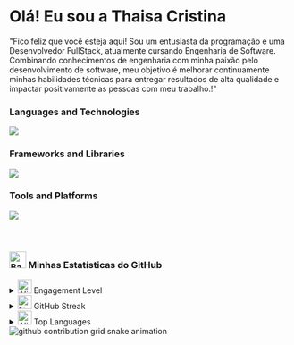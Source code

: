 # Olá! Eu sou a Thaisa Cristina 

"Fico feliz que você esteja aqui! Sou um entusiasta da programação e uma Desenvolvedor FullStack, atualmente cursando Engenharia de Software. Combinando conhecimentos de engenharia com minha paixão pelo desenvolvimento de software, meu objetivo é melhorar continuamente minhas habilidades técnicas para entregar resultados de alta qualidade e impactar positivamente as pessoas com meu trabalho.!"

### Languages and Technologies
<a href="https://skillicons.dev">
  <img src="https://skillicons.dev/icons?i=js,ts,html,css,cs,dotnet" />
</a>

### Frameworks and Libraries
<a href="https://skillicons.dev">
  <img src="https://skillicons.dev/icons?i=react,nodejs,vite,firebase,mysql"/>
</a>

### Tools and Platforms
<a href="https://skillicons.dev">
  <img src="https://skillicons.dev/icons?i=git,github,docker,aws,npm,yarn,postman" />
</a>
</br></br></br>

### <img src="https://raw.githubusercontent.com/Tarikul-Islam-Anik/Animated-Fluent-Emojis/master/Emojis/Objects/Bar%20Chart.png" alt="Bar Chart" width="30" height="30" /> Minhas Estatísticas do GitHub

<details>
  <summary> <img src="https://raw.githubusercontent.com/Tarikul-Islam-Anik/Animated-Fluent-Emojis/master/Emojis/Smilies/Alien.png" alt="Alien" width="25" height="25" /> Engagement Level </summary>
  <p>
    <img src="https://github-readme-stats.vercel.app/api?username=Thaisa-Cristina&show_icons=true&theme=radical" alt="GitHub Stats">
  </p>
</details>
<details>
  <summary> <img src="https://raw.githubusercontent.com/Tarikul-Islam-Anik/Animated-Fluent-Emojis/master/Emojis/Travel%20and%20places/Fire.png" alt="Fire" width="25" height="25" /> GitHub Streak </summary>
  <p>
    <img src="https://streak-stats.demolab.com?user=Thaisa-Cristina&theme=radical&hide_border=true&locale=en" alt="GitHub Streak">
  </p>
</details>
<details>
  <summary> <img src="https://raw.githubusercontent.com/Tarikul-Islam-Anik/Animated-Fluent-Emojis/master/Emojis/Smilies/Alien%20Monster.png" alt="Alien Monster" width="25" height="25" /> Top Languages </summary>
  <p>
    <img src="https://github-readme-stats.vercel.app/api/top-langs/?username=Thaisa-Cristina&size_weight=0.5&count_weight=0.5&theme=radical" alt="Top Langs">
  </p>
</details>

<picture>
  <source media="(prefers-color-scheme: dark)" srcset="https://raw.githubusercontent.com/mari4souza/mari4souza/output/github-contribution-grid-snake-dark.svg">
  <source media="(prefers-color-scheme: light)" srcset="https://raw.githubusercontent.com/mari4souza/mari4souza/output/github-contribution-grid-snake.svg">
  <img alt="github contribution grid snake animation" src="https://raw.githubusercontent.com/Thaisa-Cristina/Thaisa-Cristina/output/github-contribution-grid-snake.svg">
</picture>
<br><br>

